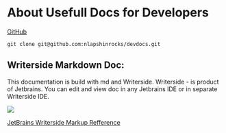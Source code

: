 # About Usefull Docs for Developers

[GitHub](https://github.com/nlapshinrocks/devdocs)

~~~shell
git clone git@github.com:nlapshinrocks/devdocs.git
~~~

## Writerside Markdown Doc:
This documentation is build with md and Writerside.
Writerside - is product of Jetbrains. You can edit and view doc in any Jetbrains IDE or in separate Writerside IDE.

![](screen_2024-03-14_в_04.35.18.png)

[JetBrains Writerside Markup Refference](https://www.jetbrains.com/help/writerside/markup-reference.html?keymap=GNOME)

